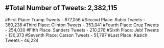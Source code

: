#Total Number of Tweets: 2,382,115 
---
#First Place: Trump Tweets - 977,056
#Second Place: Rubio Tweets - 360,238
#Third Place: Clinton Tweets - 353,041
#Fourth Place: Cruz Tweets - 254,030
#Fifth Place: Sanders Tweets - 210,276
#Sixth Place: Jeb! Tweets - 130,373
#Seventh Place: Carson Tweets - 51,797
#Last Place: Kasich Tweets - 46,224
